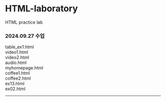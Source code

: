 # HTML-laboratory
HTML practice lab

<h3>2024.09.27 수업</h3>
table_ex1.html <br>
video1.html <br>
video2.html <br>
audio.html <br>
myhomepage.html<br>
coffee1.html<br>
coffee2.html<br>
ex13.html<br>
ex02.html<br>
<hr>
